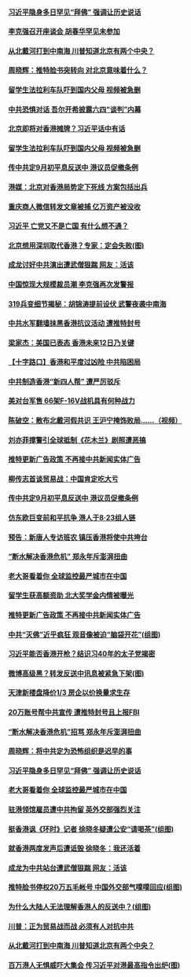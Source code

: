 
#### [ 习近平隐身多日罕见“拜佛” 强调让历史说话](https://github.com/gfw-breaker/banned-news/blob/master/pages/prog1138/a102647563.md)
#### [ 李克强召开座谈会 胡春华罕见未参加](https://github.com/gfw-breaker/banned-news/blob/master/pages/nsc413/n11464665.md)
#### [ 从北戴河打到中南海 川普知道北京有两个中央？](https://github.com/gfw-breaker/banned-news/blob/master/pages/prog1138/a102647483.md)
#### [ 周晓辉：推特脸书突转向 对北京意味着什么？](https://github.com/gfw-breaker/banned-news/blob/master/pages/nf4514/n11466367.md)
#### [ 留学生法拉利车队吓到国内父母 视频被急删](https://github.com/gfw-breaker/banned-news/blob/master/pages/nf4514/n11466549.md)
#### [ 中共恐惧对话 吾尔开希披露六四“谈判”内幕](https://github.com/gfw-breaker/banned-news/blob/master/pages/nsc413/n11466692.md)
#### [ 北京即将对香港摊牌？习近平话中有话](https://github.com/gfw-breaker/banned-news/blob/master/pages/prog204/a102647630.md)
#### [ 留学生法拉利车队吓到国内父母 视频被急删](https://github.com/gfw-breaker/banned-news/blob/master/pages/nsc413/n11466549.md)
#### [ 传中共定9月初平息反送中 港议员促撤条例](https://github.com/gfw-breaker/banned-news/blob/master/pages/nsc413/n11465510.md)
#### [ 港媒：北京对香港局势定下死线 方案包括出兵](https://github.com/gfw-breaker/banned-news/blob/master/pages/prog204/a102647659.md)
#### [ 重庆商人微信转发文章被捕 亿万资产被没收](https://github.com/gfw-breaker/banned-news/blob/master/pages/nsc413/n11465143.md)
#### [ 习近平 亡党又不是亡国 有什么想不通？](https://github.com/gfw-breaker/banned-news/blob/master/pages/soh_zgxw/n3118859.md)
#### [ 北京想用深圳取代香港？专家：定会失败(图)](https://github.com/gfw-breaker/banned-news/blob/master/pages/p1/904291.md)
#### [ 成龙讨好中共演出遭武僧狠踹 网友：活该](https://github.com/gfw-breaker/banned-news/blob/master/pages/prog204/a102647538.md)
#### [ 中国惊现大规模裁员潮 李克强再次发警报](https://github.com/gfw-breaker/banned-news/blob/master/pages/prog204/a102647633.md)
#### [ 319兵变细节揭秘：胡锦涛提前设伏 武警夜袭中南海](https://github.com/gfw-breaker/banned-news/blob/master/pages/prog1138/a102535727.md)
#### [ 中共水军翻墙抹黑香港抗议活动 遭推特封号](https://github.com/gfw-breaker/banned-news/blob/master/pages/nf4514/n11463864.md)
#### [ 梁家杰：美国已表态 香港未来12日乃关键](https://github.com/gfw-breaker/banned-news/blob/master/pages/nsc415/n11464455.md)
#### [ 【十字路口】香港和平度过凶险 中共陷困局](https://github.com/gfw-breaker/banned-news/blob/master/pages/nf4514/n11463850.md)
#### [ 中共制造香港“新四人帮” 遭严厉驳斥](https://github.com/gfw-breaker/banned-news/blob/master/pages/nsc413/n11465278.md)
#### [ 美对台军售 66架F-16V战机具有何种战力](https://github.com/gfw-breaker/banned-news/blob/master/pages/nf4514/n11464275.md)
#### [ 陈破空：散布北戴河假共识 王沪宁掩饰败局……（视频）](https://github.com/gfw-breaker/banned-news/blob/master/pages/soh_zgxw/n3118814.md)
#### [ 刘亦菲撑警引全球抵制《花木兰》剧照遭恶搞](https://github.com/gfw-breaker/banned-news/blob/master/pages/nsc413/n11466279.md)
#### [ 推特更新广告政策 不再接中共新闻实体广告](https://github.com/gfw-breaker/banned-news/blob/master/pages/nf4514/n11464245.md)
#### [ 柳传志首谈贸易战：中国肯定吃大亏](https://github.com/gfw-breaker/banned-news/blob/master/pages/prog204/a102647675.md)
#### [ 传中共定9月初平息反送中 港议员促撤条例](https://github.com/gfw-breaker/banned-news/blob/master/pages/nsc415/n11465510.md)
#### [ 仿东欧巨变前和平抗争 港人于8‧23组人链](https://github.com/gfw-breaker/banned-news/blob/master/pages/nsc413/n11466486.md)
#### [ 预告：新唐人专访班农 镇压香港将使中共垮台](https://github.com/gfw-breaker/banned-news/blob/master/pages/nf4514/n11466379.md)
#### [ “断水解决香港危机” 郑永年斥澎湃扭曲](https://github.com/gfw-breaker/banned-news/blob/master/pages/nf4514/n11466110.md)
#### [ 老大哥看着你 全球监控最严城市在中国](https://github.com/gfw-breaker/banned-news/blob/master/pages/nf4514/n11466092.md)
#### [ 留学生获高额资助 北大奖学金内情被曝光](https://github.com/gfw-breaker/banned-news/blob/master/pages/nsc413/n11466590.md)
#### [ 推特更新广告政策 不再接中共新闻实体广告](https://github.com/gfw-breaker/banned-news/blob/master/pages/nsc413/n11464245.md)
#### [ 中共“灭佛”近乎疯狂 观音像被迫“脑袋开花”(组图)](https://github.com/gfw-breaker/banned-news/blob/master/pages/p1/904362.md)
#### [ 习近平能否香港开枪？结识习40年的太子党揭密](https://github.com/gfw-breaker/banned-news/blob/master/pages/prog1138/a102646037.md)
#### [ 微博高级黑？转发反送中讯息被紧急下架(图)](https://github.com/gfw-breaker/banned-news/blob/master/pages/p1/904346.md)
#### [ 天津新楼盘降价1/3 房企以价换量求生存](https://github.com/gfw-breaker/banned-news/blob/master/pages/nsc413/n11465239.md)
#### [ 20万账号帮中共宣传 遭推特封号且上报FBI](https://github.com/gfw-breaker/banned-news/blob/master/pages/nf4514/n11466358.md)
#### [ “断水解决香港危机”招骂 郑永年斥澎湃扭曲](https://github.com/gfw-breaker/banned-news/blob/master/pages/nsc413/n11466110.md)
#### [ 周晓辉：将中共定为恐怖组织是迟早的事](https://github.com/gfw-breaker/banned-news/blob/master/pages/nf4514/n11464149.md)
#### [ 习近平隐身多日罕见“拜佛” 强调让历史说话](https://github.com/gfw-breaker/banned-news/blob/master/pages/prog204/a102647563.md)
#### [ 老大哥看着你 全球监控最严城市在中国](https://github.com/gfw-breaker/banned-news/blob/master/pages/nsc413/n11466092.md)
#### [ 驻港领馆雇员遭中共拘留 英外交部强烈关注](https://github.com/gfw-breaker/banned-news/blob/master/pages/nf4514/n11465253.md)
#### [ 挺香港讽《环时》记者 徐晓冬疑遭公安“请喝茶”(组图)](https://github.com/gfw-breaker/banned-news/blob/master/pages/p1/904273.md)
#### [ 就香港两度发声后遭诋毁 徐晓冬：我还活着](https://github.com/gfw-breaker/banned-news/blob/master/pages/nsc413/n11464244.md)
#### [ 成龙为中共站台遭武僧狠踹 网友：活该](https://github.com/gfw-breaker/banned-news/blob/master/pages/soh_zgxw/n3119342.md)
#### [ 推特脸书停权20万五毛帐号 中国外交部气噗噗回应(组图)](https://github.com/gfw-breaker/banned-news/blob/master/pages/p1/904390.md)
#### [ 为什么大陆人无法理解香港人的反送中？(组图)](https://github.com/gfw-breaker/banned-news/blob/master/pages/p1/904264.md)
#### [ 川普：正为贸易战而战 必须有人对抗中共](https://github.com/gfw-breaker/banned-news/blob/master/pages/nf4514/n11466910.md)
#### [ 从北戴河打到中南海 川普知道北京有两个中央？](https://github.com/gfw-breaker/banned-news/blob/master/pages/prog204/a102647483.md)
#### [ 百万港人无惧威吓大集会 传习近平对港最高指令出炉(图)](https://github.com/gfw-breaker/banned-news/blob/master/pages/p2/904250.md)
